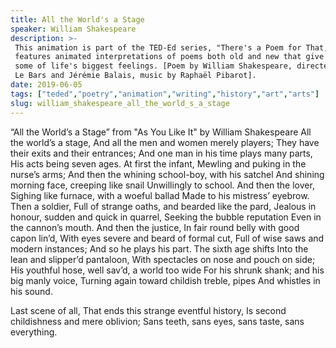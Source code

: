 ```yaml
---
title: All the World's a Stage
speaker: William Shakespeare
description: >-
 This animation is part of the TED-Ed series, "There's a Poem for That," which
 features animated interpretations of poems both old and new that give language to
 some of life's biggest feelings. [Poem by William Shakespeare, directed by Jeffig
 Le Bars and Jérémie Balais, music by Raphaël Pibarot].
date: 2019-06-05
tags: ["teded","poetry","animation","writing","history","art","arts"]
slug: william_shakespeare_all_the_world_s_a_stage
---
```


“All the World’s a Stage” from "As You Like It" by William Shakespeare All the world’s a
stage, And all the men and women merely players; They have their exits and their
entrances; And one man in his time plays many parts, His acts being seven ages. At first
the infant, Mewling and puking in the nurse’s arms; And then the whining school-boy, with
his satchel And shining morning face, creeping like snail Unwillingly to school. And then
the lover, Sighing like furnace, with a woeful ballad Made to his mistress’ eyebrow. Then
a soldier, Full of strange oaths, and bearded like the pard, Jealous in honour, sudden
and quick in quarrel, Seeking the bubble reputation Even in the cannon’s mouth. And then
the justice, In fair round belly with good capon lin’d, With eyes severe and beard of
formal cut, Full of wise saws and modern instances; And so he plays his part. The sixth
age shifts Into the lean and slipper’d pantaloon, With spectacles on nose and pouch on
side; His youthful hose, well sav’d, a world too wide For his shrunk shank; and his big
manly voice, Turning again toward childish treble, pipes And whistles in his
sound.

Last scene of all, That ends this strange eventful history, Is second childishness and
mere oblivion; Sans teeth, sans eyes, sans taste, sans everything.

<!--
ad_duration=0
event="TED-Ed"
external_start_time=0
intro_duration=0
is_subtitle_required="False"
is_talk_featured="False"
language="en"
language_swap="False"
native_language="en"
number_of_related_talks=6
number_of_speakers=1
number_of_subtitled_videos=0
number_of_tags=7
number_of_talk_download_languages=21
number_of_talk_more_resources=0
number_of_talk_recommendations=0
number_of_talks_take_actions=0
post_ad_duration=0
published_timestamp="2019-06-05 17:46:15"
recording_date="2019-06-05"
speaker_is_published=0
speaker_name="William Shakespeare"
talk_name="All the World's a Stage"
talks_tags=["teded","poetry","animation","writing","history","art","arts"]
url_photo_talk="https://s3.amazonaws.com/talkstar-photos/uploads/a133f4ad-cdf6-4c36-9714-7c5b7d563548/Shakespeare_textless.jpg"
url_webpage="https://www.ted.com/talks/william_shakespeare_all_the_world_s_a_stage"
video_type_name="TED-Ed Original"
-->
